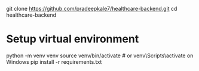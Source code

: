 git clone https://github.com/pradeepkale7/healthcare-backend.git
cd healthcare-backend
# Setup virtual environment
python -m venv venv
source venv/bin/activate  # or venv\Scripts\activate on Windows
pip install -r requirements.txt
